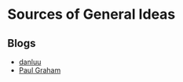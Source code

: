 # Sources of General Ideas

## Blogs

- [danluu](http://danluu.com)
- [Paul Graham](http://www.paulgraham.com/articles.html)
